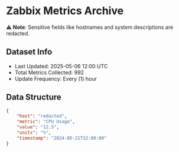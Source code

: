 # Zabbix Metrics Archive

⚠️ **Note**: Sensitive fields like hostnames and system descriptions are redacted.

## Dataset Info
- Last Updated: 2025-05-06 12:00 UTC
- Total Metrics Collected: 992
- Update Frequency: Every (1) hour

## Data Structure
```json
{
    "host": "redacted",
    "metric": "CPU Usage",
    "value": "12.5",
    "units": "%",
    "timestamp": "2024-05-21T12:00:00"
}
```
